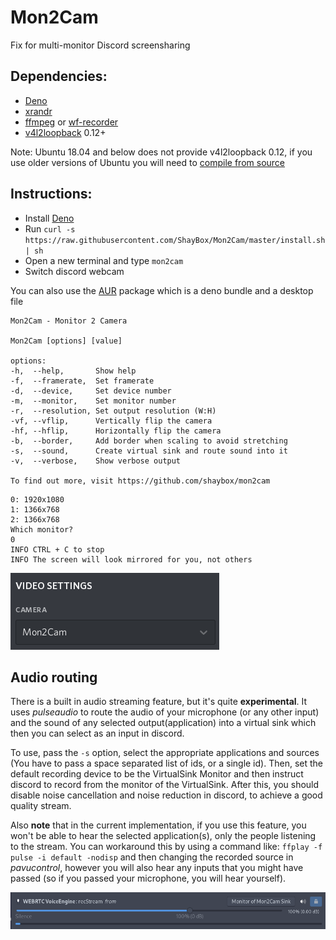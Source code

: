 # Mon2Cam

Fix for multi-monitor Discord screensharing

## Dependencies:

- [Deno]
- [xrandr](X11)
- [ffmpeg](X11) or [wf-recorder](wlroots)
- [v4l2loopback] 0.12+

Note:
Ubuntu 18.04 and below does not provide v4l2loopback 0.12, if you use older versions of Ubuntu you will need to [compile from source](https://github.com/umlaeute/v4l2loopback#install)

## Instructions:

- Install [Deno]
- Run `curl -s https://raw.githubusercontent.com/ShayBox/Mon2Cam/master/install.sh | sh`
- Open a new terminal and type `mon2cam`
- Switch discord webcam

You can also use the [AUR] package which is a deno bundle and a desktop file

```
Mon2Cam - Monitor 2 Camera

Mon2Cam [options] [value]

options:
-h,  --help,       Show help
-f,  --framerate,  Set framerate
-d,  --device,     Set device number
-m,  --monitor,    Set monitor number
-r,  --resolution, Set output resolution (W:H)
-vf, --vflip,      Vertically flip the camera
-hf, --hflip,      Horizontally flip the camera
-b,  --border,     Add border when scaling to avoid stretching
-s,  --sound,      Create virtual sink and route sound into it
-v,  --verbose,    Show verbose output

To find out more, visit https://github.com/shaybox/mon2cam
```

```
0: 1920x1080
1: 1366x768
2: 1366x768
Which monitor?
0
INFO CTRL + C to stop
INFO The screen will look mirrored for you, not others
```

![Screenshot](images/discord_webcam.png)

## Audio routing

There is a built in audio streaming feature, but it's quite **experimental**. It uses _pulseaudio_ to route the audio of your microphone (or any other input) and the sound of any selected output(application) into a virtual sink which then you can select as an input in discord.

To use, pass the `-s` option, select the appropriate applications and sources (You have to pass a space separated list of ids, or a single id). Then, set the default recording device to be the VirtualSink Monitor and then instruct discord to record from the monitor of the VirtualSink. After this, you should disable noise cancellation and noise reduction in discord, to achieve a good quality stream.

Also **note** that in the current implementation, if you use this feature, you won't be able to hear the selected application(s), only the people listening to the stream. You can workaround this by using a command like: `ffplay -f pulse -i default -nodisp` and then changing the recorded source in _pavucontrol_, however you will also hear any inputs that you might have passed (so if you passed your microphone, you will hear yourself).

![Screenshot_Pavucontrol](images/pavucontrol.png)

[deno]: https://deno.land/
[xrandr]: https://www.x.org/releases/X11R7.7/doc/man/man1/xrandr.1.xhtml
[ffmpeg]: http://ffmpeg.org/
[v4l2loopback]: https://github.com/umlaeute/v4l2loopback
[aur]: https://aur.archlinux.org/packages/mon2cam-git/
